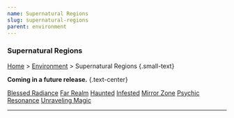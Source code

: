 ```yaml
---
name: Supernatural Regions
slug: supernatural-regions
parent: environment
---
```

### Supernatural Regions
[Home](dm-operations-center) > [Environment](environment-menu) > Supernatural Regions {.small-text}

**Coming in a future release.** {.text-center}

<div class="menu-container">
    <a href="blessed-radiance">Blessed Radiance</a>
    <a href="far-realm">Far Realm</a>
    <a href="haunted">Haunted</a>
    <a href="infested">Infested</a>
    <a href="mirror-zone">Mirror Zone</a>
    <a href="psychic-resonance">Psychic Resonance</a>
    <a href="unraveling-magic">Unraveling Magic</a>
</div>
<hr/>
